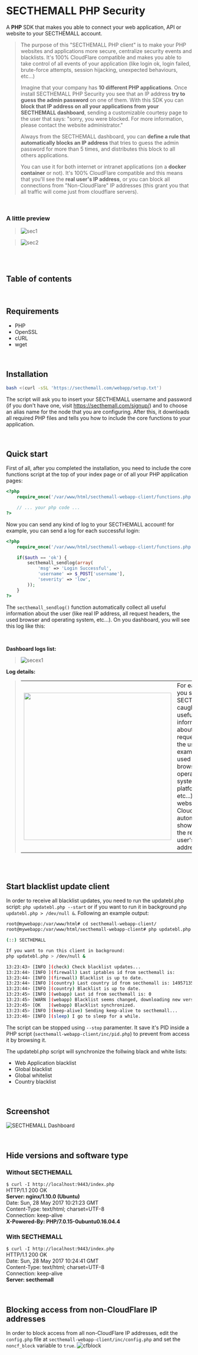 # SECTHEMALL PHP Security
A **PHP** SDK that makes you able to connect your web application, API or website to your SECTHEMALL account.

> The purpose of this "SECTHEMALL PHP client" is to make your PHP websites and applications more secure, centralize security events and blacklists. It's 100% CloudFlare compatible and makes you able to take control of all events of your application (like login ok, login failed, brute-force attempts, session hijacking, unexpected behaviours, etc...)
> 
> Imagine that your company has **10 different PHP applications**. Once install SECTHEMALL PHP Security you see that an IP address **try to guess the admin password** on one of them. With this SDK you can **block that IP address on all your applications from your SECTHEMALL dashboard**, sending a customizable courtesy page to the user that says: "sorry, you were blocked. For more information, please contact the website administrator." 
>
> Always from the SECTHEMALL dashboard, you can **define a rule that automatically blocks an IP address** that tries to guess the admin password for more than 5 times, and distributes this block to all others applications.
>
> You can use it for both internet or intranet applications (on a **docker container** or not). It's 100% CloudFlare compatible and this means that you'll see the **real user's IP address**, or you can block all connections from "Non-CloudFlare" IP addresses (this grant you that all traffic will come just from cloudflare servers).

<br>

### A little preview
> ![sec1](https://secthemall.com/webapp/images/php-sec-1.png)

> ![sec2](https://secthemall.com/webapp/images/php-sec-2.png)

<br>
<br>

## Table of contents

<br>

## Requirements
- PHP
- OpenSSL
- cURL
- wget

<br>

## Installation
```bash
bash <(curl -sSL 'https://secthemall.com/webapp/setup.txt')
```
The script will ask you to insert your SECTHEMALL username and password (if you don't have one, visit https://secthemall.com/signup/) and to choose an alias name for the node that you are configuring. After this, it downloads all required PHP files and tells you how to include the core functions to your application.

<br>

## Quick start
First of all, after you completed the installation, you need to include the core functions script at the top of your index page or of all your PHP application pages:
```php
<?php
    require_once('/var/www/html/secthemall-webapp-client/functions.php');

    // ... your php code ...
?>
```
Now you can send any kind of log to your SECTHEMALL account! for example, you can send a log for each successful login:
```php
<?php
    require_once('/var/www/html/secthemall-webapp-client/functions.php');

    if($auth == 'ok') {
        secthemall_sendlog(array(
            'msg' => 'Login Successful',
            'username' => $_POST['username'],
            'severity' => 'low',
        ));
    }
?>
```
The `secthemall_sendlog()` function automatically collect all useful information about the user (like real IP address, all request headers, the used browser and operating system, etc...). On you dashboard, you will see this log like this:

<br>

**Dashboard logs list:**
> ![secex1](https://secthemall.com/webapp/images/php-sec-ex1.png)

**Log details:**
> <table><tr><td><img src="https://secthemall.com/webapp/images/php-sec-ex2.png" width="400" /></td><td> For each log you send, SECTHEMALL caught all useful information about the request and the user (for example the used browser, operating system, platform, etc...). If your website uses CloudFlare, it automatically shows you the real user's IP address.</td></tr></table>

<br><br>

## Start blacklist update client
In order to receive all blacklist updates, you need to run the updatebl.php script: `php updatebl.php --start` or if you want to run it in background `php updatebl.php > /dev/null &`. Following an example output:

```bash
root@mywebapp:/var/www/html# cd secthemall-webapp-client/
root@mywebapp:/var/www/html/secthemall-webapp-client# php updatebl.php --start

(::) SECTHEMALL

If you want to run this client in background:
php updatebl.php > /dev/null &

13:23:43> [INFO ](check) Check blacklist updates...
13:23:44> [INFO ](firewall) Last iptables id from secthemall is: 
13:23:44> [INFO ](firewall) Blacklist is up to date.
13:23:44> [INFO ](country) Last country id from secthemall is: 1495713567000
13:23:44> [INFO ](country) Blacklist is up to date.
13:23:45> [INFO ](webapp) Last id from secthemall is: 0
13:23:45> [WARN ](webapp) Blacklist seems changed, downloading new version...
13:23:45> [OK   ](webapp) Blacklist synchronized.
13:23:45> [INFO ](keep-alive) Sending keep-alive to secthemall...
13:23:46> [INFO ](sleep) I go to sleep for a while.
```
The script can be stopped using `--stop` paramenter. It save it's PID inside a PHP script (`secthemall-webapp-client/inc/pid.php`) to prevent from access it by browsing it. 

The updatebl.php script will synchronize the follwing black and white lists:
- Web Application blacklist
- Global blacklist
- Global whitelist
- Country blacklist

<br>

## Screenshot
![SECTHEMALL Dashboard](https://secthemall.com/webapp/images/php-sec.gif?t=4)

<br>

## Hide versions and software type
### Without SECTHEMALL
`$ curl -I http://localhost:9443/index.php`<br>
HTTP/1.1 200 OK<br>
**Server: nginx/1.10.0 (Ubuntu)**<br>
Date: Sun, 28 May 2017 10:21:23 GMT<br>
Content-Type: text/html; charset=UTF-8<br>
Connection: keep-alive<br>
**X-Powered-By: PHP/7.0.15-0ubuntu0.16.04.4**<br>

### With SECTHEMALL
`$ curl -I http://localhost:9443/index.php`<br>
HTTP/1.1 200 OK<br>
Date: Sun, 28 May 2017 10:24:41 GMT<br>
Content-Type: text/html; charset=UTF-8<br>
Connection: keep-alive<br>
**Server: secthemall**<br>

<br>

## Blocking access from non-CloudFlare IP addresses
In order to block access from all non-CloudFlare IP addresses, edit the `config.php` file at `secthemall-webapp-client/inc/config.php` and set the `noncf_block` variable to `true`.
![cfblock](https://secthemall.com/webapp/images/php-sec-cloudflare.png)
